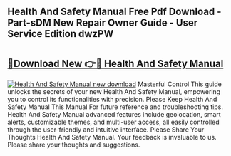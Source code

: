 ## Health And Safety Manual Free Pdf Download - Part-sDM New Repair Owner Guide - User Service Edition dwzPW

# <h2><a href="http://bc26963.oget.top/?id=Health+And+Safety+Manual">🔗Download New 👉🔴 Health And Safety Manual</a></h2>

[![Health And Safety Manual new download](https://i.imgur.com/5g1atiW.png)](http://bc26963.oget.top/?id=Health+And+Safety+Manual)
Masterful Control This guide unlocks the secrets of your new Health And Safety Manual, empowering you to control its functionalities with precision. Please Keep Health And Safety Manual This Manual For future reference and troubleshooting tips. Health And Safety Manual advanced features include geolocation, smart alerts, customizable themes, and multi-user access, all easily controlled through the user-friendly and intuitive interface. Please Share Your Thoughts Health And Safety Manual. Your feedback is invaluable to us. Please share your thoughts and suggestions.
